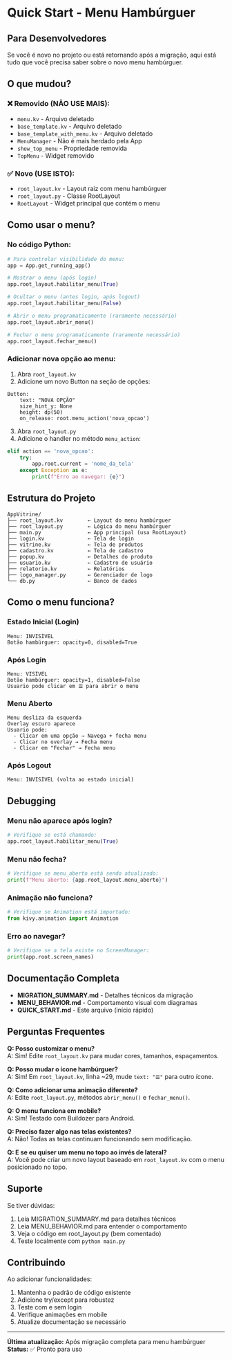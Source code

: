 # Quick Start - Menu Hambúrguer

## Para Desenvolvedores

Se você é novo no projeto ou está retornando após a migração, aqui está tudo que você precisa saber sobre o novo menu hambúrguer.

## O que mudou?

### ❌ Removido (NÃO USE MAIS):
- `menu.kv` - Arquivo deletado
- `base_template.kv` - Arquivo deletado  
- `base_template_with_menu.kv` - Arquivo deletado
- `MenuManager` - Não é mais herdado pela App
- `show_top_menu` - Propriedade removida
- `TopMenu` - Widget removido

### ✅ Novo (USE ISTO):
- `root_layout.kv` - Layout raiz com menu hambúrguer
- `root_layout.py` - Classe RootLayout
- `RootLayout` - Widget principal que contém o menu

## Como usar o menu?

### No código Python:

```python
# Para controlar visibilidade do menu:
app = App.get_running_app()

# Mostrar o menu (após login)
app.root_layout.habilitar_menu(True)

# Ocultar o menu (antes login, após logout)
app.root_layout.habilitar_menu(False)

# Abrir o menu programaticamente (raramente necessário)
app.root_layout.abrir_menu()

# Fechar o menu programaticamente (raramente necessário)
app.root_layout.fechar_menu()
```

### Adicionar nova opção ao menu:

1. Abra `root_layout.kv`
2. Adicione um novo Button na seção de opções:
```kv
Button:
    text: "NOVA OPÇÃO"
    size_hint_y: None
    height: dp(50)
    on_release: root.menu_action('nova_opcao')
```

3. Abra `root_layout.py`
4. Adicione o handler no método `menu_action`:
```python
elif action == 'nova_opcao':
    try:
        app.root.current = 'nome_da_tela'
    except Exception as e:
        print(f"Erro ao navegar: {e}")
```

## Estrutura do Projeto

```
AppVitrine/
├── root_layout.kv        ← Layout do menu hambúrguer
├── root_layout.py        ← Lógica do menu hambúrguer
├── main.py               ← App principal (usa RootLayout)
├── login.kv              ← Tela de login
├── vitrine.kv            ← Tela de produtos
├── cadastro.kv           ← Tela de cadastro
├── popup.kv              ← Detalhes do produto
├── usuario.kv            ← Cadastro de usuário
├── relatorio.kv          ← Relatórios
├── logo_manager.py       ← Gerenciador de logo
└── db.py                 ← Banco de dados
```

## Como o menu funciona?

### Estado Inicial (Login)
```
Menu: INVISÍVEL
Botão hambúrguer: opacity=0, disabled=True
```

### Após Login
```
Menu: VISÍVEL
Botão hambúrguer: opacity=1, disabled=False
Usuario pode clicar em ☰ para abrir o menu
```

### Menu Aberto
```
Menu desliza da esquerda
Overlay escuro aparece
Usuario pode:
  - Clicar em uma opção → Navega + fecha menu
  - Clicar no overlay → Fecha menu
  - Clicar em "Fechar" → Fecha menu
```

### Após Logout
```
Menu: INVISÍVEL (volta ao estado inicial)
```

## Debugging

### Menu não aparece após login?
```python
# Verifique se está chamando:
app.root_layout.habilitar_menu(True)
```

### Menu não fecha?
```python
# Verifique se menu_aberto está sendo atualizado:
print(f"Menu aberto: {app.root_layout.menu_aberto}")
```

### Animação não funciona?
```python
# Verifique se Animation está importado:
from kivy.animation import Animation
```

### Erro ao navegar?
```python
# Verifique se a tela existe no ScreenManager:
print(app.root.screen_names)
```

## Documentação Completa

- **MIGRATION_SUMMARY.md** - Detalhes técnicos da migração
- **MENU_BEHAVIOR.md** - Comportamento visual com diagramas
- **QUICK_START.md** - Este arquivo (início rápido)

## Perguntas Frequentes

**Q: Posso customizar o menu?**  
A: Sim! Edite `root_layout.kv` para mudar cores, tamanhos, espaçamentos.

**Q: Posso mudar o ícone hambúrguer?**  
A: Sim! Em `root_layout.kv`, linha ~29, mude `text: "☰"` para outro ícone.

**Q: Como adicionar uma animação diferente?**  
A: Edite `root_layout.py`, métodos `abrir_menu()` e `fechar_menu()`.

**Q: O menu funciona em mobile?**  
A: Sim! Testado com Buildozer para Android.

**Q: Preciso fazer algo nas telas existentes?**  
A: Não! Todas as telas continuam funcionando sem modificação.

**Q: E se eu quiser um menu no topo ao invés de lateral?**  
A: Você pode criar um novo layout baseado em `root_layout.kv` com o menu posicionado no topo.

## Suporte

Se tiver dúvidas:
1. Leia MIGRATION_SUMMARY.md para detalhes técnicos
2. Leia MENU_BEHAVIOR.md para entender o comportamento
3. Veja o código em root_layout.py (bem comentado)
4. Teste localmente com `python main.py`

## Contribuindo

Ao adicionar funcionalidades:
1. Mantenha o padrão de código existente
2. Adicione try/except para robustez
3. Teste com e sem login
4. Verifique animações em mobile
5. Atualize documentação se necessário

---

**Última atualização:** Após migração completa para menu hambúrguer  
**Status:** ✅ Pronto para uso
